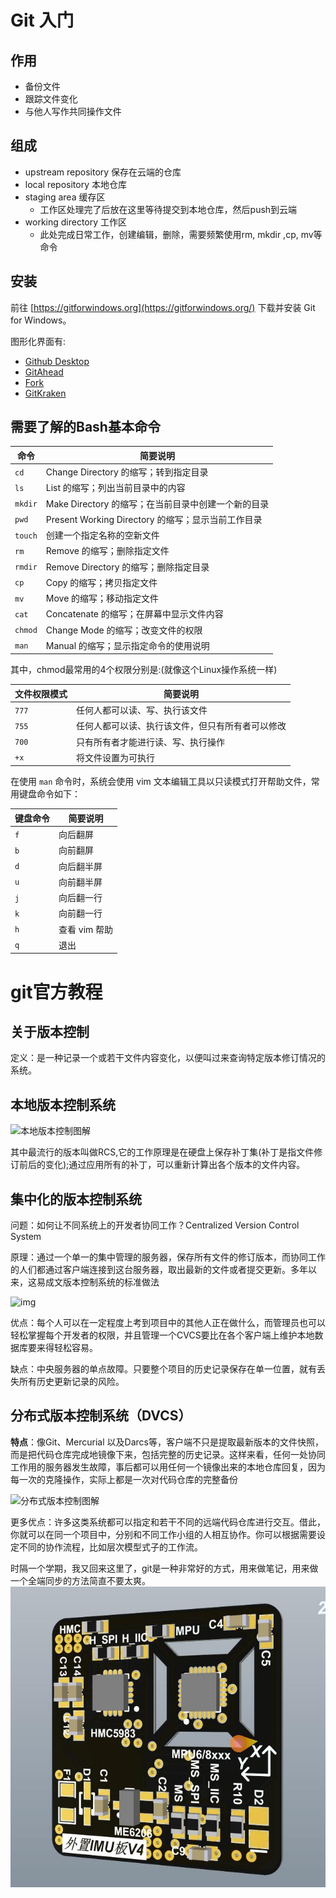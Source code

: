 # Git 入门

## 作用

* 备份文件
* 跟踪文件变化
* 与他人写作共同操作文件

## 组成

* upstream repository 保存在云端的仓库
* local repository 本地仓库
* staging area 缓存区
  * 工作区处理完了后放在这里等待提交到本地仓库，然后push到云端
* working directory 工作区 
  * 此处完成日常工作，创建编辑，删除，需要频繁使用rm, mkdir ,cp, mv等命令

## 安装

前往 [https://gitforwindows.org](https://gitforwindows.org/) 下载并安装 Git for Windows。

图形化界面有:

- [Github Desktop](https://desktop.github.com/)
- [GitAhead](https://gitahead.github.io/gitahead.com/)
- [Fork](https://git-fork.com/)
- [GitKraken](https://www.gitkraken.com/)

## 需要了解的Bash基本命令

| 命令    | 简要说明                                            |
| ------- | --------------------------------------------------- |
| `cd`    | Change Directory 的缩写；转到指定目录               |
| `ls`    | List 的缩写；列出当前目录中的内容                   |
| `mkdir` | Make Directory 的缩写；在当前目录中创建一个新的目录 |
| `pwd`   | Present Working Directory 的缩写；显示当前工作目录  |
| `touch` | 创建一个指定名称的空新文件                          |
| `rm`    | Remove 的缩写；删除指定文件                         |
| `rmdir` | Remove Directory 的缩写；删除指定目录               |
| `cp`    | Copy 的缩写；拷贝指定文件                           |
| `mv`    | Move 的缩写；移动指定文件                           |
| `cat`   | Concatenate 的缩写；在屏幕中显示文件内容            |
| `chmod` | Change Mode 的缩写；改变文件的权限                  |
| `man`   | Manual 的缩写；显示指定命令的使用说明               |

其中，chmod最常用的4个权限分别是:(就像这个Linux操作系统一样)

| 文件权限模式 | 简要说明                                         |
| ------------ | ------------------------------------------------ |
| `777`        | 任何人都可以读、写、执行该文件                   |
| `755`        | 任何人都可以读、执行该文件，但只有所有者可以修改 |
| `700`        | 只有所有者才能进行读、写、执行操作               |
| `+x`         | 将文件设置为可执行                               |

在使用 `man` 命令时，系统会使用 vim 文本编辑工具以只读模式打开帮助文件，常用键盘命令如下：

| 键盘命令 | 简要说明      |
| -------- | ------------- |
| `f`      | 向后翻屏      |
| `b`      | 向前翻屏      |
| `d`      | 向后翻半屏    |
| `u`      | 向前翻半屏    |
| `j`      | 向后翻一行    |
| `k`      | 向前翻一行    |
| `h`      | 查看 vim 帮助 |
| `q`      | 退出          |



# git官方教程

## 关于版本控制

定义：是一种记录一个或若干文件内容变化，以便叫过来查询特定版本修订情况的系统。

## 本地版本控制系统

![本地版本控制图解](https://git-scm.com/book/en/v2/images/local.png)

其中最流行的版本叫做RCS,它的工作原理是在硬盘上保存补丁集(补丁是指文件修订前后的变化);通过应用所有的补丁，可以重新计算出各个版本的文件内容。

## 集中化的版本控制系统

问题：如何让不同系统上的开发者协同工作？Centralized Version Control System 

原理：通过一个单一的集中管理的服务器，保存所有文件的修订版本，而协同工作的人们都通过客户端连接到这台服务器，取出最新的文件或者提交更新。多年以来，这易成文版本控制系统的标准做法

![img](https://git-scm.com/book/en/v2/images/centralized.png)

优点：每个人可以在一定程度上考到项目中的其他人正在做什么，而管理员也可以轻松掌握每个开发者的权限，并且管理一个CVCS要比在各个客户端上维护本地数据库要来得轻松容易。

缺点：中央服务器的单点故障。只要整个项目的历史记录保存在单一位置，就有丢失所有历史更新记录的风险。

## 分布式版本控制系统（DVCS）

**特点**：像Git、Mercurial 以及Darcs等，客户端不只是提取最新版本的文件快照，而是把代码仓库完成地镜像下来，包括完整的历史记录。这样来看，任何一处协同工作用的服务器发生故障，事后都可以用任何一个镜像出来的本地仓库回复，因为每一次的克隆操作，实际上都是一次对代码仓库的完整备份

![分布式版本控制图解](https://git-scm.com/book/en/v2/images/distributed.png)

更多优点：许多这类系统都可以指定和若干不同的远端代码仓库进行交互。借此，你就可以在同一个项目中，分别和不同工作小组的人相互协作。你可以根据需要设定不同的协作流程，比如层次模型式子的工作流。

时隔一个学期，我又回来这里了，git是一种非常好的方式，用来做笔记，用来做一个全端同步的方法简直不要太爽。
![image](https://github.com/ZhiliangMa/MPU6500-HMC5983-AK8975-BMP280-MS5611-10DOF-IMU-PCB/blob/main/img/IMU-V5-TOP.jpg)

